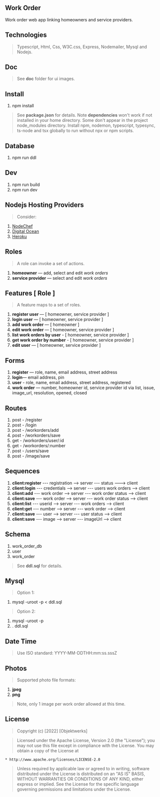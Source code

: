 Work Order
----------
Work order web app linking homeowners and service providers.

Technologies
------------
>Typescript, Html, Css, W3C.css, Express, Nodemailer, Mysql and Nodejs.

Doc
---
>See **doc** folder for ui images.

Install
-------
1. npm install
>See **package.json** for details.
>Note **dependencies** won't work if not installed in your home directory. Some don't appear in the project node_modules directory.
>Install npm, nodemon, typescript, typesync, ts-node and tsx globally to run without npx or npm scripts.

Database
--------
1. npm run ddl

Dev
---
1. npm run build
2. npm run dev

Nodejs Hosting Providers
------------------------
>Consider:
1. [NodeChef](https://www.nodechef.com/nodejs-hosting)
2. [Digital Ocean](https://www.digitalocean.com/)
3. [Heroku](https://www.heroku.com/nodejs)

Roles
-----
>A role can invoke a set of actions.
1. **homeowner** — add, select and edit *work orders*
2. **service provider** — select and edit *work orders*

Features [ Role ]
-----------------
>A feature maps to a set of roles.
1. **register user** — [ homeowner, service provider ]
2. **login user** — [ homeowner, service provider ]
3. **add work order** — [ homeowner ]
4. **edit work order** — [ homeowner, service provider ]
5. **list work orders by user** - [ homeowner, service provider ]
6. **get work order by number** - [ homeowner, service provider ]
7. **edit user** — [ homeowner, service provider ]

Forms
-----
1. **register** — role, name, email address, street address
2. **login**— email address, pin
3. **user** - role, name, email address, street address, registered
4. **work order** — number, homeowner id, service provider id via list, issue, image_url, resolution, opened, closed

Routes
------
1. post - /register
2. post - /login
3. post - /workorders/add
4. post - /workorders/save
5. get  - /workorders/user/:id
6. get  - /workorders/:number
7. post - /users/save
8. post - /image/save

Sequences
---------
1. **client:register** --- registration --> server --- status ---> client
2. **client:login** --- credentials --> server --- users work orders --> client
3. **client:add** --- work order --> server --- work order status --> client
4. **client:save** --- work order --> server --- work order status --> client
5. **client:list** --- userid --> server --- work orders --> client
6. **client:get** --- number --> server --- work order --> client
7. **client:save** --- user --> server --- user status --> client
8. **client:save** --- image --> server --- imageUrl --> client

Schema
------
1. work_order_db
2. user
3. work_order
>See **ddl.sql** for details.

Mysql
-----
>Option 1:
1. mysql -uroot -p < ddl.sql
>Option 2:
1. mysql -uroot -p
2. \. ddl.sql

Date Time
---------
>Use ISO standard: YYYY-MM-DDTHH:mm:ss.sssZ

Photos
------
>Supported photo file formats:
1. **jpeg**
2. **png**
>Note, only 1 image per work order allowed at this time.

License
-------
> Copyright (c) [2022] [Objektwerks]

>Licensed under the Apache License, Version 2.0 (the "License");
you may not use this file except in compliance with the License.
You may obtain a copy of the License at

    * http://www.apache.org/licenses/LICENSE-2.0

>Unless required by applicable law or agreed to in writing, software
distributed under the License is distributed on an "AS IS" BASIS,
WITHOUT WARRANTIES OR CONDITIONS OF ANY KIND, either express or implied.
See the License for the specific language governing permissions and
limitations under the License.
